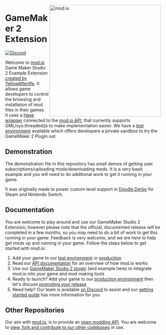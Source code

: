<a href="https://mod.io"><img src="https://static.mod.io/v1/images/branding/modio-color-dark.svg" alt="mod.io" width="360" align="right"/></a>
# GameMaker 2 Extension
[![Discord](https://img.shields.io/discord/389039439487434752.svg?label=Discord&logo=discord&color=7289DA&labelColor=2C2F33)](https://discord.mod.io)

Welcome to [mod.io](https://mod.io) Game Maker Studio 2 Example Extension [created by YellowAfterlife](https://github.com/YellowAfterlife). It allows game developers to control the browsing and installation of mod files in their games. It uses a [Haxe wrapper](https://github.com/YellowAfterlife/modio-rest) connected to the [mod.io API](https://docs.mod.io), that currently supports GML/sys.threaded/js to make implementation easier. We have a [test environment](https://test.mod.io) available which offers developers a private sandbox to try the GameMaker 2 Plugin out.

## Demonstration
The demonstration file in this repository has small demos of getting user subscriptions/uploading mods/downloading mods. It is a very basic example and you will need to do additional work to get it running in your game.

It was originally made to power custom level support in [Doodle Derby](https://doodlederby.mod.io) for Steam and Nintendo Switch.

## Documentation
You are welcome to play around and use our GameMaker Studio 2 Extension, however please note that the official, documented release will be completed in a few months, so you may need to do a bit of work to get this running in your game. Feedback is very welcome, and we are here to help get mods up and running in your game. Follow the steps below to get started with mod.io:

1. Add your game to our [test environment](https://test.mod.io/games/add) or [production](https://mod.io/games/add)
1. Read our [API documentation](https://docs.mod.io/) for an overview of how mod.io works
1. Use our [GameMaker Studio 2 plugin](https://github.com/YellowAfterlife/modio-rest) (and example here) to integrate mod.io into your game and mod making tools
1. Ready to launch? Add your game to our [production environment](https://mod.io/games/add) then let's discuss [promoting your release](mailto:developers@mod.io?subject=Ready%20to%20release)
1. Need help? Our team is available [on Discord](https://discord.mod.io/) to assist and our [getting started guide](https://mod.io/blog/getting-started) has more information for you

## Other Repositories
Our aim with [mod.io](https://mod.io), is to provide an [open modding API](https://docs.mod.io). You are welcome to [view, fork and contribute to our other codebases](https://github.com/modio) in use.
